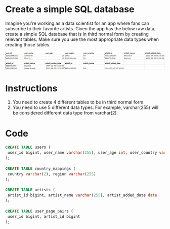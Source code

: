 # Create a simple SQL database

Imagine you're working as a data scientist for an app where fans can subscribe to their favorite artists. Given the app has the below raw data,
create a simple SQL database that is in third normal form by creating relevant tables. Make sure you use the most
appropriate data types when creating those tables.

![database_course_exercise_example](database_course_exercise_example.jpg)

# Instructions
1. You need to create 4 different tables to be in third normal form.
2. You need to use 5 different data types. For example, varchar(255) will be considered different data type from varchar(2).

# Code
```sql
CREATE TABLE users (
 user_id bigint, user_name varchar(255), user_age int, user_country varchar(2)
);

CREATE TABLE country_mappings (
 country varchar(2), region varchar(255)
);

CREATE TABLE artists (
 artist_id bigint, artist_name varchar(255), artist_added_date date
);

CREATE TABLE user_page_pairs (
 user_id bigint, artist_id bigint
);
```
